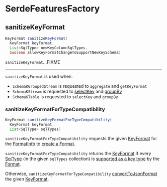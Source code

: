 # SerdeFeaturesFactory

## <span id="sanitizeKeyFormat"> sanitizeKeyFormat

```java
KeyFormat sanitizeKeyFormat(
  KeyFormat keyFormat,
  List<SqlType> newKeyColumnSqlTypes,
  boolean allowKeyFormatChangeToSupportNewKeySchema)
```

`sanitizeKeyFormat`...FIXME

---

`sanitizeKeyFormat` is used when:

* `SchemaKGroupedStream` is requested to `aggregate` and `getKeyFormat`
* `SchemaKStream` is requested to [selectKey](SchemaKStream.md#selectKey) and [groupBy](SchemaKStream.md#groupBy)
* `SchemaKTable` is requested to `selectKey` and `groupBy`

### <span id="sanitizeKeyFormatForTypeCompatibility"> sanitizeKeyFormatForTypeCompatibility

```java
KeyFormat sanitizeKeyFormatForTypeCompatibility(
  KeyFormat keyFormat,
  List<SqlType> sqlTypes)
```

`sanitizeKeyFormatForTypeCompatibility` requests the given [KeyFormat](KeyFormat.md) for the [FormatInfo](KeyFormat.md#getFormatInfo) to [create a Format](FormatFactory.md#of).

`sanitizeKeyFormatForTypeCompatibility` returns the [KeyFormat](KeyFormat.md) if every [SqlType](types/SqlType.md) (in the given `sqlTypes` collection) is [supported as a key type](Format.md#supportsKeyType) by the [Format](Format.md).

Otherwise, `sanitizeKeyFormatForTypeCompatibility` [convertToJsonFormat](#convertToJsonFormat) the given [KeyFormat](KeyFormat.md).
